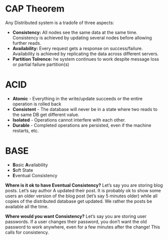 # CAP Theorem

Any Distributed system is a tradofe of three aspects: 

- **Consistency:** All nodes see the same data at the same time. Consistency is 
  achieved by updating several nodes before allowing further reads.
- **Availability:** Every request gets a response on success/failure. 
  Availability is achieved by replicating the data across different servers.
- **Partition Tolrence:** he system continues to work despite message loss or 
  partial failure
  partition(s)

# ACID

- **Atomic** - Everything in the write/update succeeds or the entire operation is rolled back
- **Consistent** - The database will never be in a state where two reads to the same DB get different value.
- **Isolated** - Operations cannot interfere with each other.
- **Durable** - Completed operations are persisted, even if the machine restarts, etc.

# BASE

- **B**asic **A**vailability
- **S**oft State
- **E**ventual Consistency


**Where is it ok to have Eventual Consistency?** Let’s say you are storing blog posts. Let’s say author A updated their post. It is probably ok to show some users an older version of the blog post (let’s say 5 minutes older) while all copies of the distributed database get updated. We rather the posts be available all the time.

**Where would you want Consistency?** Let’s say you are storing user passwords. If a user changes their password, you don’t want the old password to work anywhere, even for a few minutes after the change! This calls for consistency.
